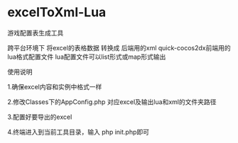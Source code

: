 # excelToXml-Lua
游戏配置表生成工具

跨平台环境下 将excel的表格数据 转换成 后端用的xml quick-cocos2dx前端用的lua格式配置文件
lua配置文件可以list形式或map形式输出

使用说明

1.确保excel内容和实例中格式一样

2.修改Classes下的AppConfig.php 对应excel及输出lua和xml的文件夹路径

3.配置好要导出的excel

4.终端进入到当前工具目录，输入 php init.php即可

